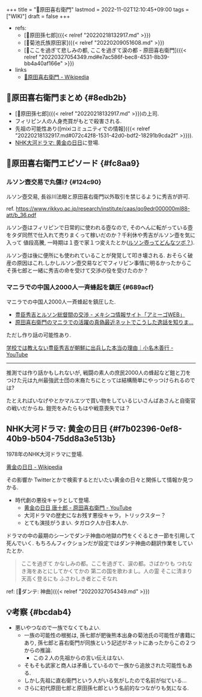 +++
title = "📝原田喜右衛門"
lastmod = 2022-11-02T12:10:45+09:00
tags = ["WIKI"]
draft = false
+++

-   refs:
    -   [📝原田孫七郎]({{< relref "20220218132917.md" >}})
    -   [📝菊池氏族原田家]({{< relref "20220209051608.md" >}})
    -   [📜ここを過ぎて悲しみの都, ここを過ぎて涙の都 - 原田喜右衛門]({{< relref "20220327054349.md#e7ac586f-bec8-4531-8b39-bb4a40af166e" >}})
-   links
    -   [🔗原田喜右衛門 - Wikipedia](https://ja.m.wikipedia.org/wiki/%E5%8E%9F%E7%94%B0%E5%96%9C%E5%8F%B3%E8%A1%9B%E9%96%80)


## 📝原田喜右衛門まとめ {#8edb2b}

-   [📝原田孫七郎]({{< relref "20220218132917.md" >}})の上司.
-   フィリピン人の人身売買がもとで殺害される.
-   先祖の可能性あり([mixiコミュニティでの情報]({{< relref "20220218132917.md#072c42f8-1531-42d0-bdf2-18291b9cda2f" >}})).
-   [NHK大河ドラマ: 黄金の日日](#f7b02396-0ef8-40b9-b504-75dd8a3e513b)に登場.


## 📘原田喜右衛門エピソード {#fc8aa9}


### ルソン壺交易で丸儲け {#124c90}

ルソン壺交易, 長谷川法眼と原田喜右衛門以外取引を禁じるように秀吉が許可.

ref. <https://www.rikkyo.ac.jp/research/institute/caas/qo9edr000000ml88-att/b_36.pdf>

ルソン壺はフィリピンで日常的に使われる壺なので, そのへんに転がっている壺をタダ同然で仕入れて売りまくって稼いだのか？千利休や秀吉がルソン壺を気に入って 値段高騰, 一時期は１壺で家１つ変えたとか([ルソン壺ってどんなツボ？](http://sengokurekishi.com/category1/entry28.html)).

ルソン壺は後に便所にも使われていることが発覚して叩き壊される. おそらく破産の原因はこれ.しかしルソン壺交易などでフィリピン事情に明るかったからこそ孫七郎と一緒に秀吉の命を受けて交渉の役を受けたのか？


### マニラでの中国人2000人一斉蜂起を鎮圧 {#689acf}

マニラでの中国人2000人一斉蜂起を鎮圧した.

-   [豊臣秀吉とルソン総督間の交渉 - メキシコ情報サイト「アミーゴWEB」](https://www.mex-jpn-amigo.org/doc.id/47fb313c/)
-   [原田喜右衛門のマニラでの活躍の真偽最近ネットでこうした逸話を知りま...](https://detail.chiebukuro.yahoo.co.jp/qa/question_detail/q13159606473)

ただし作り話の可能性あり.

[学校では教えない豊臣秀吉が朝鮮に出兵した本当の理由｜小名木善行 - YouTube](https://www.youtube.com/watch?v=D4Y3rcxDHlY)

---

推測では作り話かもしれないが, 戦闘の素人の庶民2000人の蜂起など鎧と刀をつけた元は九州最強武士団の末裔たちにとっては結構簡単にやっつけられるのでは?

たとえればいなげやとかマルエツで買い物をしているじいさんばあさんと自衛官の戦いだからね. 鎧兜をみたらもはや戦意喪失では？


## NHK大河ドラマ: 黄金の日日 {#f7b02396-0ef8-40b9-b504-75dd8a3e513b}

1978年のNHK大河ドラマに登場.

[黄金の日日 - Wikipedia](https://ja.wikipedia.org/wiki/%E9%BB%84%E9%87%91%E3%81%AE%E6%97%A5%E6%97%A5)

その影響か Twitterとかで検索するとだいたい黄金の日々と関係して情報か見つかる.

-   時代劇の悪役キャラとして登場.
    -   [黄金の日日 唐十郎 - 原田喜右衛門 - YouTube](https://www.youtube.com/watch?v=MOwhGSsbVvw)
    -   大河ドラマの歴史になお残す悪役キャラ，トリックスター？
    -   とても演技がうまい. タガロク人か日本人か.

ドラマの中の最期のシーンでダンテ神曲の地獄の門をくぐるとき一節を引用して死んでいく. もちろんフィクションだが設定ではダンテ神曲の翻訳作業をしていたとか.

> ここを過ぎて かなしみの都。ここを過ぎて、涙の都。さばかりも つれなき海をあとにしてかくてかの 第二の国を歌わまし。人の霊 そこに清まり天高く登るにも ふさわしき者とこそなれ

ref: [📝ダンテ: 神曲]({{< relref "20220327054349.md" >}})


## 💡考察 {#bcdab4}

-   悪いやつなので一族でなくてもよい.
    -   一族の可能性の根拠は, 孫七郎が肥後熊本出身の菊池氏の可能性が書籍にあり,
        孫七郎と喜右衛門が同族という記述がネットにあったからこの２つからの推論.
        -   この２人の先祖からの言い伝えはない.
    -   そもそも武家と商人は矛盾しているので一族から追放された可能性もある.
    -   しかし先祖に直右衛門という人がいる気がしたので名前が似ている...
    -   さらに初代原田七郎と原田孫七郎という名前的なつながりも気になる.
